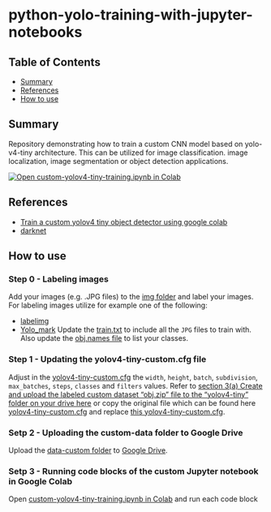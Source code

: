# python-yolo-training-with-jupyter-notebooks

## Table of Contents

+ [Summary](#summary)
+ [References](#references)
+ [How to use](#how-to-use)

## Summary

Repository demonstrating how to train a custom CNN model based on yolo-v4-tiny architecture. This can be utilized for image classification. image localization, image segmentation or object detection applications.

[![Open custom-yolov4-tiny-training.ipynb in Colab](https://colab.research.google.com/assets/colab-badge.svg)](https://colab.research.google.com/github/MGTheTrain/python-yolo-training-with-jupyter-notebooks/blob/main/notebooks/custom-yolov4-tiny-training.ipynb)

## References

- [Train a custom yolov4 tiny object detector using google colab](https://medium.com/analytics-vidhya/train-a-custom-yolov4-tiny-object-detector-using-google-colab-b58be08c9593)
- [darknet](https://github.com/AlexeyAB/darknet)

## How to use

### Step 0 - Labeling images
Add your images (e.g. .JPG files) to the [img folder](data-custom/img) and label your images. For labeling images utilize for example one of the following:
- [labelimg](https://github.com/tzutalin/labelImg#labelimg)
- [Yolo_mark](https://github.com/AlexeyAB/Yolo_mark)
Update the [train.txt](data-custom/train.txt) to include all the `JPG` files to train with. Also update the [obj.names file](data-custom/obj.names) to list your classes.

### Step 1 - Updating the yolov4-tiny-custom.cfg file
 Adjust in the [yolov4-tiny-custom.cfg](data-custom/yolov4-tiny-custom.cfg) the `width`, `height`, `batch`, `subdivision`, `max_batches`, `steps`, `classes` and `filters` values. Refer to [section 3(a) Create and upload the labeled custom dataset “obj.zip” file to the “yolov4-tiny” folder on your drive here](https://medium.com/analytics-vidhya/train-a-custom-yolov4-tiny-object-detector-using-google-colab-b58be08c9593) or copy the original file which can be found here [yolov4-tiny-custom.cfg](https://github.com/AlexeyAB/darknet/blob/master/cfg/yolov4-tiny-custom.cfg) and replace [this yolov4-tiny-custom.cfg](data-custom/yolov4-tiny-custom.cfg).

### Setp 2 - Uploading the custom-data folder to Google Drive
Upload the [data-custom folder](data-custom) to [Google Drive](https://www.google.com/intl/de/drive/).

### Setp 3 - Running code blocks of the custom Jupyter notebook in Google Colab
Open [custom-yolov4-tiny-training.ipynb in Colab](https://colab.research.google.com/github/MGTheTrain/python-yolo-training-with-jupyter-notebooks/blob/main/notebooks/custom-yolov4-tiny-training.ipynb) and run each code block
